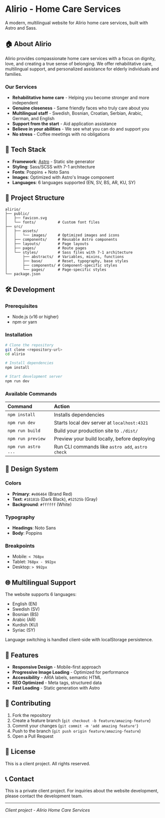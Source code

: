 # Alirio - Home Care Services

A modern, multilingual website for Alirio home care services, built with Astro and Sass.

## 🏠 About Alirio

Alirio provides compassionate home care services with a focus on dignity, love, and creating a true sense of belonging. We offer rehabilitative care, multilingual support, and personalized assistance for elderly individuals and families.

### Our Services

- **Rehabilitative home care** - Helping you become stronger and more independent
- **Genuine closeness** - Same friendly faces who truly care about you
- **Multilingual staff** - Swedish, Bosnian, Croatian, Serbian, Arabic, German, and English
- **Support from the start** - Aid application assistance
- **Believe in your abilities** - We see what you can do and support you
- **No stress** - Coffee meetings with no obligations

## 🚀 Tech Stack

- **Framework**: [Astro](https://astro.build) - Static site generator
- **Styling**: Sass/SCSS with 7-1 architecture
- **Fonts**: Poppins + Noto Sans
- **Images**: Optimized with Astro's Image component
- **Languages**: 6 languages supported (EN, SV, BS, AR, KU, SY)

## 📁 Project Structure

```
alirio/
├── public/
│   ├── favicon.svg
│   └── fonts/          # Custom font files
├── src/
│   ├── assets/
│   │   └── images/     # Optimized images and icons
│   ├── components/     # Reusable Astro components
│   ├── layouts/        # Page layouts
│   ├── pages/          # Route pages
│   └── styles/         # Sass files with 7-1 architecture
│       ├── abstracts/  # Variables, mixins, functions
│       ├── base/       # Reset, typography, base styles
│       ├── components/ # Component-specific styles
│       └── pages/      # Page-specific styles
└── package.json
```

## 🛠️ Development

### Prerequisites

- Node.js (v16 or higher)
- npm or yarn

### Installation

```bash
# Clone the repository
git clone <repository-url>
cd alirio

# Install dependencies
npm install

# Start development server
npm run dev
```

### Available Commands

| Command             | Action                                           |
| :------------------ | :----------------------------------------------- |
| `npm install`       | Installs dependencies                            |
| `npm run dev`       | Starts local dev server at `localhost:4321`      |
| `npm run build`     | Build your production site to `./dist/`          |
| `npm run preview`   | Preview your build locally, before deploying     |
| `npm run astro ...` | Run CLI commands like `astro add`, `astro check` |

## 🎨 Design System

### Colors

- **Primary**: `#e06464` (Brand Red)
- **Text**: `#18181b` (Dark Black), `#52525b` (Gray)
- **Background**: `#ffffff` (White)

### Typography

- **Headings**: Noto Sans
- **Body**: Poppins

### Breakpoints

- Mobile: `< 768px`
- Tablet: `768px - 992px`
- Desktop: `> 992px`

## 🌐 Multilingual Support

The website supports 6 languages:

- English (EN)
- Swedish (SV)
- Bosnian (BS)
- Arabic (AR)
- Kurdish (KU)
- Syriac (SY)

Language switching is handled client-side with localStorage persistence.

## 📱 Features

- **Responsive Design** - Mobile-first approach
- **Progressive Image Loading** - Optimized for performance
- **Accessibility** - ARIA labels, semantic HTML
- **SEO Optimized** - Meta tags, structured data
- **Fast Loading** - Static generation with Astro

## 🤝 Contributing

1. Fork the repository
2. Create a feature branch (`git checkout -b feature/amazing-feature`)
3. Commit your changes (`git commit -m 'add amazing feature'`)
4. Push to the branch (`git push origin feature/amazing-feature`)
5. Open a Pull Request

## 📄 License

This is a client project. All rights reserved.

## 📞 Contact

This is a private client project. For inquiries about the website development, please contact the development team.

---

_Client project - Alirio Home Care Services_
